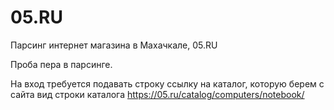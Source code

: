 # 05.RU
Парсинг интернет магазина в Махачкале, 05.RU

Проба пера в парсинге. 

На вход требуется подавать строку ссылку на каталог, которую берем с сайта
вид строки каталога 
https://05.ru/catalog/computers/notebook/
